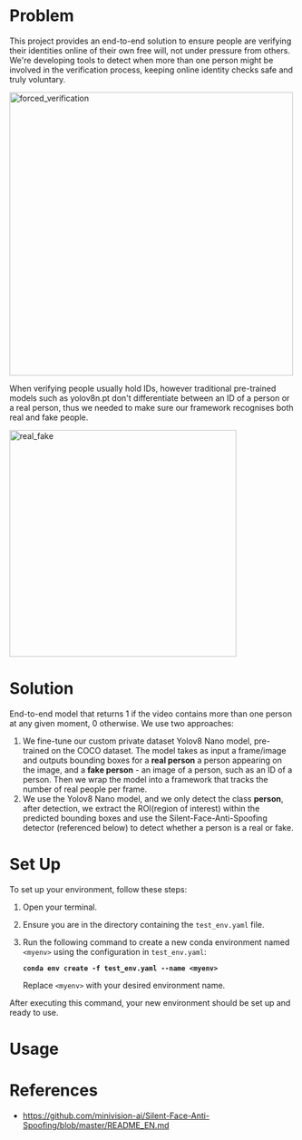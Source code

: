 # Problem
This project provides an end-to-end solution to ensure people are verifying their identities online of their own free will, not under pressure from others. We're developing tools to detect when more than one person might be involved in the verification process, keeping online identity checks safe and truly voluntary.

<img src="https://github.com/PBozmarov/multiperson-detect/assets/77898273/2394b98e-1dc6-46ac-ab33-d3b3e9f81b89" width="500" height="500" alt="forced_verification">


When verifying people usually hold IDs, however traditional pre-trained models such as yolov8n.pt don't differentiate between an ID of a person or a real person, thus we needed to make sure our framework recognises both real and fake people.

<img src="https://github.com/PBozmarov/multiperson-detect/assets/77898273/599a548e-5cf6-4539-a338-85ecf6ca0f22" width="400" height="400" alt="real_fake">



# Solution
End-to-end model that returns 1 if the video contains more than one person at any given moment, 0 otherwise.
We use two approaches:
1) We fine-tune our custom private dataset Yolov8 Nano model, pre-trained on the COCO dataset. The model takes as input a frame/image and outputs bounding boxes for a **real person** a person appearing on the image, and a **fake person** - an image of a person, such as an ID of a person. Then we wrap the model into a framework that tracks the number of real people per frame.
2) We use the Yolov8 Nano model, and we only detect the class **person**, after detection, we extract the ROI(region of interest) within the predicted bounding boxes and use the Silent-Face-Anti-Spoofing detector (referenced below) to detect whether a person is a real or fake. 

# Set Up
To set up your environment, follow these steps:

1. Open your terminal.
2. Ensure you are in the directory containing the `test_env.yaml` file.
3. Run the following command to create a new conda environment named `<myenv>` using the configuration in `test_env.yaml`:

   **`conda env create -f test_env.yaml --name <myenv>`**

   Replace `<myenv>` with your desired environment name.

After executing this command, your new environment should be set up and ready to use.


# Usage

# References
* https://github.com/minivision-ai/Silent-Face-Anti-Spoofing/blob/master/README_EN.md
